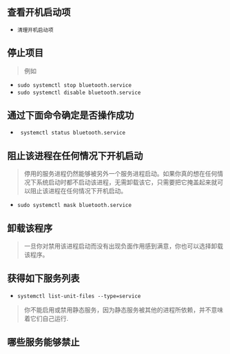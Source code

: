 ## 查看开机启动项
+ `清理开机启动项`

## 停止项目
> 例如
+ `sudo systemctl stop bluetooth.service`
+ `sudo systemctl disable bluetooth.service`

## 通过下面命令确定是否操作成功
+ ` systemctl status bluetooth.service`

## 阻止该进程在任何情况下开机启动
> 停用的服务进程仍然能够被另外一个服务进程启动。如果你真的想在任何情况下系统启动时都不启动该进程，无需卸载该它，只需要把它掩盖起来就可以阻止该进程在任何情况下开机启动。

+ `sudo systemctl mask bluetooth.service`

## 卸载该程序
> 一旦你对禁用该进程启动而没有出现负面作用感到满意，你也可以选择卸载该程序。

## 获得如下服务列表
+ `systemctl list-unit-files --type=service`
> 你不能启用或禁用静态服务，因为静态服务被其他的进程所依赖，并不意味着它们自己运行.

## 哪些服务能够禁止
